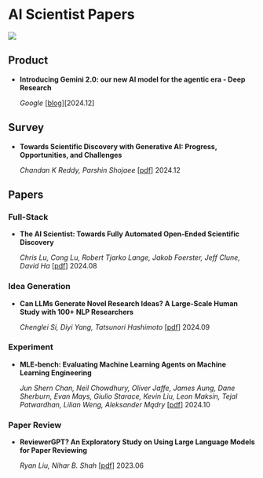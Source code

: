 # AI Scientist Papers

![](https://img.shields.io/github/last-commit/Aaron617/AI-Scientist-Papers?color=green)

## Product

- **Introducing Gemini 2.0: our new AI model for the agentic era - Deep Research**

    *Google* [[blog](https://blog.google/technology/google-deepmind/google-gemini-ai-update-december-2024/#ceo-message)][2024.12]


## Survey

- **Towards Scientific Discovery with Generative AI: Progress, Opportunities, and Challenges** 

   *Chandan K Reddy,  Parshin Shojaee*  [[pdf](https://arxiv.org/html/2412.11427v1)] 2024.12

## Papers

### Full-Stack

- **The AI Scientist: Towards Fully Automated Open-Ended Scientific Discovery**

   *Chris Lu, Cong Lu, Robert Tjarko Lange, Jakob Foerster, Jeff Clune, David Ha*  [[pdf](https://arxiv.org/abs/2408.06292)] 2024.08

### Idea Generation

- **Can LLMs Generate Novel Research Ideas? A Large-Scale Human Study with 100+ NLP Researchers**

    *Chenglei Si, Diyi Yang, Tatsunori Hashimoto* [[pdf](https://arxiv.org/abs/2409.04109)] 2024.09

### Experiment

- **MLE-bench: Evaluating Machine Learning Agents on Machine Learning Engineering**

   *Jun Shern Chan, Neil Chowdhury, Oliver Jaffe, James Aung, Dane Sherburn, Evan Mays, Giulio Starace, Kevin Liu, Leon Maksin, Tejal Patwardhan, Lilian Weng, Aleksander Mądry* [[pdf](https://arxiv.org/abs/2410.07095)] 2024.10

### Paper Review

- **ReviewerGPT? An Exploratory Study on Using Large Language Models for Paper Reviewing**

    *Ryan Liu, Nihar B. Shah* [[pdf](https://arxiv.org/abs/2306.00622)] 2023.06
